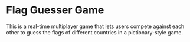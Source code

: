 # Flag Guesser Game

This is a real-time multiplayer game that lets users compete against each other to guess the flags of different countries in a pictionary-style game.
